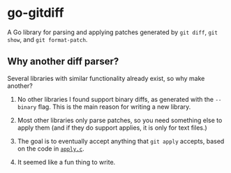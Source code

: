 # go-gitdiff

A Go library for parsing and applying patches generated by `git diff`, `git
show`, and `git format-patch`.

## Why another diff parser?

Several libraries with similar functionality already exist, so why make
another?

1. No other libraries I found support binary diffs, as generated with the
   `--binary` flag. This is the main reason for writing a new library.

2. Most other libraries only parse patches, so you need something else to apply
   them (and if they do support applies, it is only for text files.)

3. The goal is to eventually accept anything that `git apply` accepts, based on
   the code in [`apply.c`](https://github.com/git/git/blob/master/apply.c).

4. It seemed like a fun thing to write.
